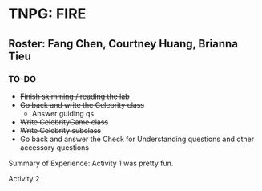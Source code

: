# TNPG: FIRE
## Roster: Fang Chen, Courtney Huang, Brianna Tieu

### TO-DO
- ~~Finish skimming / reading the lab~~
- ~~Go back and write the Celebrity class~~
  - Answer guiding qs
- ~~Write CelebrityGame class~~
- ~~Write Celebrity subclass~~
- Go back and answer the Check for Understanding questions and other accessory questions

Summary of Experience:
Activity 1 was pretty fun.

Activity 2
